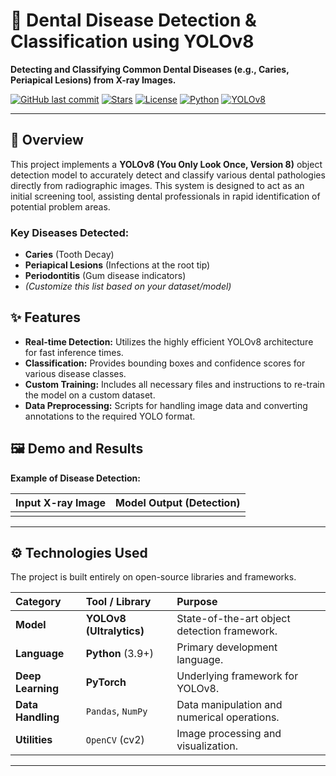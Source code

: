 # 🦷 Dental Disease Detection & Classification using YOLOv8

**Detecting and Classifying Common Dental Diseases (e.g., Caries, Periapical Lesions) from X-ray Images.**

[![GitHub last commit](https://img.shields.io/github/last-commit/Mayank1x/Dental-Disease-Detection-Classification-using-YOLO?color=blue)](https://github.com/Mayank1x/Dental-Disease-Detection-Classification-using-YOLO/commits/main)
[![Stars](https://img.shields.io/github/stars/Mayank1x/Dental-Disease-Detection-Classification-using-YOLO?style=social)](https://github.com/Mayank1x/Dental-Disease-Detection-Classification-using-YOLO/stargazers)
[![License](https://img.shields.io/badge/License-MIT-green.svg)](https://opensource.org/licenses/MIT)
[![Python](https://img.shields.io/badge/Python-3.9+-blue)](https://www.python.org/)
[![YOLOv8](https://img.shields.io/badge/Model-YOLOv8-red)](https://docs.ultralytics.com/)

---

## 🎯 Overview

This project implements a **YOLOv8 (You Only Look Once, Version 8)** object detection model to accurately detect and classify various dental pathologies directly from radiographic images. This system is designed to act as an initial screening tool, assisting dental professionals in rapid identification of potential problem areas.

### Key Diseases Detected:

* **Caries** (Tooth Decay)
* **Periapical Lesions** (Infections at the root tip)
* **Periodontitis** (Gum disease indicators)
* *(Customize this list based on your dataset/model)*

## ✨ Features

* **Real-time Detection:** Utilizes the highly efficient YOLOv8 architecture for fast inference times.
* **Classification:** Provides bounding boxes and confidence scores for various disease classes.
* **Custom Training:** Includes all necessary files and instructions to re-train the model on a custom dataset.
* **Data Preprocessing:** Scripts for handling image data and converting annotations to the required YOLO format.

## 🖼️ Demo and Results

**Example of Disease Detection:**

| Input X-ray Image | Model Output (Detection) |
| :---: | :---: |
|  |  |

---

## ⚙️ Technologies Used

The project is built entirely on open-source libraries and frameworks.

| Category | Tool / Library | Purpose |
| :--- | :--- | :--- |
| **Model** | **YOLOv8 (Ultralytics)** | State-of-the-art object detection framework. |
| **Language** | **Python** (3.9+) | Primary development language. |
| **Deep Learning** | **PyTorch** | Underlying framework for YOLOv8. |
| **Data Handling** | `Pandas`, `NumPy` | Data manipulation and numerical operations. |
| **Utilities** | `OpenCV` (cv2) | Image processing and visualization. |

---

